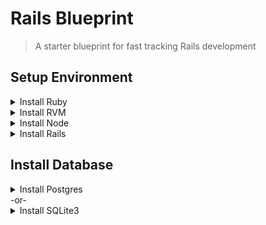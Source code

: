 # Rails Blueprint
> A starter blueprint for fast tracking Rails development

## Setup Environment
<details>
  <summary>Install Ruby</summary>

  [https://guides.rubyonrails.org/getting_started.html#installing-ruby](https://guides.rubyonrails.org/getting_started.html#installing-ruby)
  ```
  ruby -v 
  ```
</details>

<details>
  <summary>Install RVM</summary>

  [https://rvm.io/rvm/install](https://rvm.io/rvm/install)
  ```
  rvm --default use 3.0.0 
  ```
</details>

<details>
  <summary>Install Node</summary>

  [https://guides.rubyonrails.org/getting_started.html#installing-node-js-and-yarn](https://guides.rubyonrails.org/getting_started.html#installing-node-js-and-yarn)
  ```
  npm -v
  ```
  ```
  yarn -v
  ```
</details>

<details>
  <summary>Install Rails</summary>

  [https://guides.rubyonrails.org/getting_started.html#creating-a-new-rails-project-installing-rails-installing-rails]
  ```
  gem install rails -v 7.0.0
  ```
  ```
  rails -v
  ```
</details>

## Install Database
<details>
  <summary>Install Postgres</summary>

  [https://www.postgresql.org/download/macosx/](https://www.postgresql.org/download/macosx/)
  ```
  psql --version
  ```
</details>
-or-
<details>
  <summary>Install SQLite3</summary>

  [https://guides.rubyonrails.org/getting_started.html#installing-sqlite3](https://guides.rubyonrails.org/getting_started.html#installing-sqlite3)
</details>
